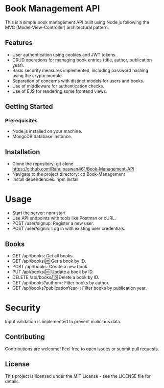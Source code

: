 # Book Management API
This is a simple book management API built using Node.js following the MVC (Model-View-Controller) architectural pattern.

## Features
- User authentication using cookies and JWT tokens.
- CRUD operations for managing book entries (title, author, publication year).
- Basic security measures implemented, including password hashing using the crypto module.
- Separation of concerns with distinct models for users and books.
- Use of middleware for authentication checks.
- Use of EJS for rendering some frontend views.

## Getting Started
### Prerequisites
- Node.js installed on your machine.
- MongoDB database instance.

## Installation
- Clone the repository: git clone https://github.com/Rahulpaswan461/Book-Management-API
- Navigate to the project directory: cd Book-Management
- Install dependencies: npm install

# Usage
- Start the server: npm start
- Use API endpoints with tools like Postman or cURL.
- POST /user/signup: Register a new user.
- POST /user/signin: Log in with existing user credentials.

## Books
- GET /api/books: Get all books.
- GET /api/books/:id: Get a book by ID.
- POST /api/books: Create a new book.
- PUT /api/books/:id: Update a book by ID.
- DELETE /api/books/:id: Delete a book by ID.
- GET /api/books?author=<author>: Filter books by author.
- GET /api/books?publicationYear=<year>: Filter books by publication year.


# Security
Input validation is implemented to prevent malicious data.

## Contributing
Contributions are welcome! Feel free to open issues or submit pull requests.

## License
This project is licensed under the MIT License - see the LICENSE file for details.
